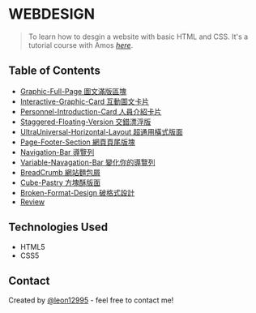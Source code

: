 # WEBDESIGN

> To learn how to desgin a website with basic HTML and CSS.
> It's a tutorial course with Amos [_here_](https://www.youtube.com/channel/UCQfjTYYrqxPg5LJmDBUesbQ). <!-- If you have the project hosted somewhere, include the link here. -->

## Table of Contents

- [Graphic-Full-Page 圖文滿版區塊](https://codepen.io/leon-lin-the-reactor/pen/gOmRKze)
- [Interactive-Graphic-Card 互動圖文卡片](https://codepen.io/leon-lin-the-reactor/pen/bGqRKjQ)
- [Personnel-Introduction-Card 人員介紹卡片](https://codepen.io/leon-lin-the-reactor/pen/dyvRKqR)
- [Staggered-Floating-Version 交錯漂浮版](https://codepen.io/leon-lin-the-reactor/pen/eYvRKPm)
- [UltraUniversal-Horizontal-Layout 超通用橫式版面](https://codepen.io/leon-lin-the-reactor/pen/ExWXROy)
- [Page-Footer-Section 網頁頁尾版塊 ](https://codepen.io/leon-lin-the-reactor/pen/eYvRKxN)
- [Navigation-Bar 導覽列](https://codepen.io/leon-lin-the-reactor/pen/XWMgYGd)
- [Variable-Navagation-Bar 變化你的導覽列 ](https://codepen.io/leon-lin-the-reactor/pen/ZEeyRdb)
- [BreadCrumb 網站麵包屑](https://codepen.io/leon-lin-the-reactor/pen/OJpjOba)
- [Cube-Pastry 方塊酥版面](https://codepen.io/leon-lin-the-reactor/pen/LYWjOxz)
- [Broken-Format-Design 破格式設計](https://codepen.io/leon-lin-the-reactor/pen/XWMazMj)
- [Review](Review)
<!-- * [License](#license) -->

## Technologies Used

- HTML5
- CSS5

## Contact

Created by [@leon12995](https://github.com/leon12995) - feel free to contact me!

<!-- Optional -->
<!-- ## License -->
<!-- This project is open source and available under the [... License](). -->

<!-- You don't have to include all sections - just the one's relevant to your project -->

